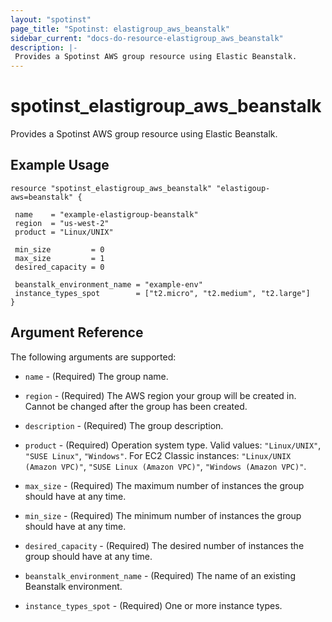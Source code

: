 ```yaml
---
layout: "spotinst"
page_title: "Spotinst: elastigroup_aws_beanstalk"
sidebar_current: "docs-do-resource-elastigroup_aws_beanstalk"
description: |-
 Provides a Spotinst AWS group resource using Elastic Beanstalk.
---
```


# spotinst\_elastigroup\_aws\_beanstalk

Provides a Spotinst AWS group resource using Elastic Beanstalk.

## Example Usage

```hcl
resource "spotinst_elastigroup_aws_beanstalk" "elastigoup-aws=beanstalk" {

 name    = "example-elastigroup-beanstalk"
 region  = "us-west-2"
 product = "Linux/UNIX"

 min_size         = 0
 max_size         = 1
 desired_capacity = 0

 beanstalk_environment_name = "example-env"
 instance_types_spot        = ["t2.micro", "t2.medium", "t2.large"]
}
```

## Argument Reference

The following arguments are supported:

* `name` - (Required) The group name.
* `region` - (Required) The AWS region your group will be created in. Cannot be changed after the group has been created.
* `description` - (Required) The group description.
* `product` - (Required) Operation system type. Valid values: `"Linux/UNIX"`, `"SUSE Linux"`, `"Windows"`.
For EC2 Classic instances:  `"Linux/UNIX (Amazon VPC)"`, `"SUSE Linux (Amazon VPC)"`, `"Windows (Amazon VPC)"`.   

* `max_size` - (Required) The maximum number of instances the group should have at any time.
* `min_size` - (Required) The minimum number of instances the group should have at any time.
* `desired_capacity` - (Required) The desired number of instances the group should have at any time.

* `beanstalk_environment_name` - (Required) The name of an existing Beanstalk environment.
* `instance_types_spot` - (Required) One or more instance types.

